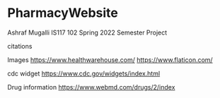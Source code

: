 # PharmacyWebsite

Ashraf Mugalli
IS117 102 Spring 2022
Semester Project


citations

Images
https://www.healthwarehouse.com/
https://www.flaticon.com/


cdc widget
https://www.cdc.gov/widgets/index.html


Drug information
https://www.webmd.com/drugs/2/index


